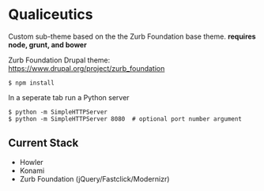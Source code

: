 # Qualiceutics

Custom sub-theme based on the the Zurb Foundation base theme.
**requires node, grunt, and bower**

Zurb Foundation Drupal theme: https://www.drupal.org/project/zurb_foundation



```
$ npm install
```

In a seperate tab run a Python server
```
$ python -m SimpleHTTPServer
$ python -m SimpleHTTPServer 8080  # optional port number argument
```

## Current Stack
- Howler
- Konami
- Zurb Foundation (jQuery/Fastclick/Modernizr)
